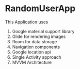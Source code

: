 # RandomUserApp
This Application uses <br/>
1) Google material support library<br/>
2) Glide for rendering images<br/>
3) Room for data storage<br/>
4) Navigation components<br/>
5) Google location api <br/>
6) Single Activity approach<br/>
7) MVVM Architecture<br/>
